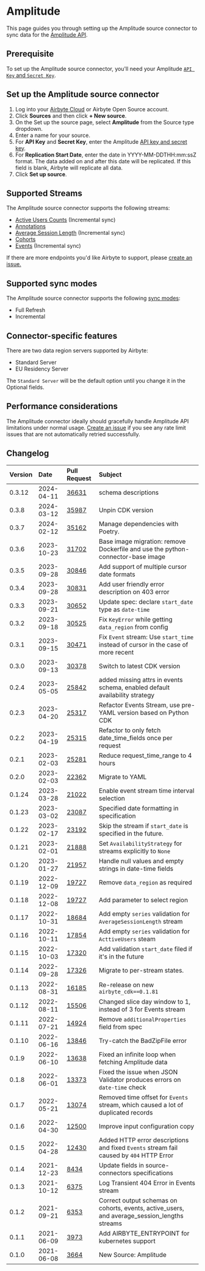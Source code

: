 # Amplitude

This page guides you through setting up the Amplitude source connector to sync data for the [Amplitude API](https://www.docs.developers.amplitude.com/analytics/apis/http-v2-api/).

## Prerequisite

To set up the Amplitude source connector, you'll need your Amplitude [`API Key` and `Secret Key`](https://help.amplitude.com/hc/en-us/articles/360058073772-Create-and-manage-organizations-and-projects#view-and-edit-your-project-information).

## Set up the Amplitude source connector

1. Log into your [Airbyte Cloud](https://cloud.airbyte.com/workspaces) or Airbyte Open Source account.
2. Click **Sources** and then click **+ New source**. 
3. On the Set up the source page, select **Amplitude** from the Source type dropdown.
4. Enter a name for your source.
5. For **API Key** and **Secret Key**, enter the Amplitude [API key and secret key](https://help.amplitude.com/hc/en-us/articles/360058073772-Create-and-manage-organizations-and-projects#view-and-edit-your-project-information).
6. For **Replication Start Date**, enter the date in YYYY-MM-DDTHH:mm:ssZ format. The data added on and after this date will be replicated. If this field is blank, Airbyte will replicate all data.
7. Click **Set up source**.

## Supported Streams

The Amplitude source connector supports the following streams:

* [Active Users Counts](https://www.docs.developers.amplitude.com/analytics/apis/dashboard-rest-api/#get-active-and-new-user-counts) \(Incremental sync\)
* [Annotations](https://www.docs.developers.amplitude.com/analytics/apis/chart-annotations-api/#get-all-chart-annotations)
* [Average Session Length](https://www.docs.developers.amplitude.com/analytics/apis/dashboard-rest-api/#get-average-session-length) \(Incremental sync\)
* [Cohorts](https://www.docs.developers.amplitude.com/analytics/apis/behavioral-cohorts-api/#get-all-cohorts-response)
* [Events](https://www.docs.developers.amplitude.com/analytics/apis/export-api/#response-schema) \(Incremental sync\)

If there are more endpoints you'd like Airbyte to support, please [create an issue.](https://github.com/airbytehq/airbyte/issues/new/choose)
<!-- env:oss -->
## Supported sync modes

The Amplitude source connector supports the following [sync modes](https://docs.airbyte.com/cloud/core-concepts#connection-sync-modes):

- Full Refresh
- Incremental

## Connector-specific features

There are two data region servers supported by Airbyte:

- Standard Server
- EU Residency Server

The `Standard Server` will be the default option until you change it in the Optional fields.

## Performance considerations

The Amplitude connector ideally should gracefully handle Amplitude API limitations under normal usage. [Create an issue](https://github.com/airbytehq/airbyte/issues/new/choose) if you see any rate limit issues that are not automatically retried successfully.

## Changelog

| Version | Date       | Pull Request                                             | Subject                                                                                                   |
|:--------|:-----------|:---------------------------------------------------------|:----------------------------------------------------------------------------------------------------------|
| 0.3.12 | 2024-04-11 | [36631](https://github.com/airbytehq/airbyte/pull/36631) | schema descriptions |
| 0.3.8   | 2024-03-12 | [35987](https://github.com/airbytehq/airbyte/pull/35987) | Unpin CDK version                                                                                         |
| 0.3.7   | 2024-02-12 | [35162](https://github.com/airbytehq/airbyte/pull/35162) | Manage dependencies with Poetry.                                                                          |
| 0.3.6   | 2023-10-23 | [31702](https://github.com/airbytehq/airbyte/pull/31702) | Base image migration: remove Dockerfile and use the python-connector-base image                           |
| 0.3.5   | 2023-09-28 | [30846](https://github.com/airbytehq/airbyte/pull/30846) | Add support of multiple cursor date formats                                                               |
| 0.3.4   | 2023-09-28 | [30831](https://github.com/airbytehq/airbyte/pull/30831) | Add user friendly error description on 403 error                                                          |
| 0.3.3   | 2023-09-21 | [30652](https://github.com/airbytehq/airbyte/pull/30652) | Update spec: declare `start_date` type as `date-time`                                                     |
| 0.3.2   | 2023-09-18 | [30525](https://github.com/airbytehq/airbyte/pull/30525) | Fix `KeyError` while getting `data_region` from config                                                    |
| 0.3.1   | 2023-09-15 | [30471](https://github.com/airbytehq/airbyte/pull/30471) | Fix `Event` stream: Use `start_time` instead of cursor in the case of more recent                         |
| 0.3.0   | 2023-09-13 | [30378](https://github.com/airbytehq/airbyte/pull/30378) | Switch to latest CDK version                                                                              |
| 0.2.4   | 2023-05-05 | [25842](https://github.com/airbytehq/airbyte/pull/25842) | added missing attrs in events schema, enabled default availability strategy                               |
| 0.2.3   | 2023-04-20 | [25317](https://github.com/airbytehq/airbyte/pull/25317) | Refactor Events Stream, use pre-YAML version based on Python CDK                                          |
| 0.2.2   | 2023-04-19 | [25315](https://github.com/airbytehq/airbyte/pull/25315) | Refactor to only fetch date_time_fields once per request                                                  |
| 0.2.1   | 2023-02-03 | [25281](https://github.com/airbytehq/airbyte/pull/25281) | Reduce request_time_range to 4 hours                                                                      |
| 0.2.0   | 2023-02-03 | [22362](https://github.com/airbytehq/airbyte/pull/22362) | Migrate to YAML                                                                                           |
| 0.1.24  | 2023-03-28 | [21022](https://github.com/airbytehq/airbyte/pull/21022) | Enable event stream time interval selection                                                               |
| 0.1.23  | 2023-03-02 | [23087](https://github.com/airbytehq/airbyte/pull/23087) | Specified date formatting in specification                                                                |
| 0.1.22  | 2023-02-17 | [23192](https://github.com/airbytehq/airbyte/pull/23192) | Skip the stream if `start_date` is specified in the future.                                               |
| 0.1.21  | 2023-02-01 | [21888](https://github.com/airbytehq/airbyte/pull/21888) | Set `AvailabilityStrategy` for streams explicitly to `None`                                               |
| 0.1.20  | 2023-01-27 | [21957](https://github.com/airbytehq/airbyte/pull/21957) | Handle null values and empty strings in date-time fields                                                  |
| 0.1.19  | 2022-12-09 | [19727](https://github.com/airbytehq/airbyte/pull/19727) | Remove `data_region` as required                                                                          |
| 0.1.18  | 2022-12-08 | [19727](https://github.com/airbytehq/airbyte/pull/19727) | Add parameter to select region                                                                            |
| 0.1.17  | 2022-10-31 | [18684](https://github.com/airbytehq/airbyte/pull/18684) | Add empty `series` validation for `AverageSessionLength` stream                                           |
| 0.1.16  | 2022-10-11 | [17854](https://github.com/airbytehq/airbyte/pull/17854) | Add empty `series` validation for `ActtiveUsers` steam                                                    |
| 0.1.15  | 2022-10-03 | [17320](https://github.com/airbytehq/airbyte/pull/17320) | Add validation `start_date` filed if it's in the future                                                   |
| 0.1.14  | 2022-09-28 | [17326](https://github.com/airbytehq/airbyte/pull/17326) | Migrate to per-stream states.                                                                             |
| 0.1.13  | 2022-08-31 | [16185](https://github.com/airbytehq/airbyte/pull/16185) | Re-release on new `airbyte_cdk==0.1.81`                                                                   |
| 0.1.12  | 2022-08-11 | [15506](https://github.com/airbytehq/airbyte/pull/15506) | Changed slice day window to 1, instead of 3 for Events stream                                             |
| 0.1.11  | 2022-07-21 | [14924](https://github.com/airbytehq/airbyte/pull/14924) | Remove `additionalProperties` field from spec                                                             |
| 0.1.10  | 2022-06-16 | [13846](https://github.com/airbytehq/airbyte/pull/13846) | Try-catch the BadZipFile error                                                                            |
| 0.1.9   | 2022-06-10 | [13638](https://github.com/airbytehq/airbyte/pull/13638) | Fixed an infinite loop when fetching Amplitude data                                                       |
| 0.1.8   | 2022-06-01 | [13373](https://github.com/airbytehq/airbyte/pull/13373) | Fixed the issue when JSON Validator produces errors on `date-time` check                                  |
| 0.1.7   | 2022-05-21 | [13074](https://github.com/airbytehq/airbyte/pull/13074) | Removed time offset for `Events` stream, which caused a lot of duplicated records                         |
| 0.1.6   | 2022-04-30 | [12500](https://github.com/airbytehq/airbyte/pull/12500) | Improve input configuration copy                                                                          |
| 0.1.5   | 2022-04-28 | [12430](https://github.com/airbytehq/airbyte/pull/12430) | Added HTTP error descriptions and fixed `Events` stream fail caused by `404` HTTP Error                   |
| 0.1.4   | 2021-12-23 | [8434](https://github.com/airbytehq/airbyte/pull/8434)   | Update fields in source-connectors specifications                                                         |
| 0.1.3   | 2021-10-12 | [6375](https://github.com/airbytehq/airbyte/pull/6375)   | Log Transient 404 Error in Events stream                                                                  |
| 0.1.2   | 2021-09-21 | [6353](https://github.com/airbytehq/airbyte/pull/6353)   | Correct output schemas on cohorts, events, active\_users, and average\_session\_lengths streams           |
| 0.1.1   | 2021-06-09 | [3973](https://github.com/airbytehq/airbyte/pull/3973)   | Add AIRBYTE\_ENTRYPOINT for kubernetes support                                                            |
| 0.1.0   | 2021-06-08 | [3664](https://github.com/airbytehq/airbyte/pull/3664)   | New Source: Amplitude                                                                                     |
<!-- /env:oss -->
